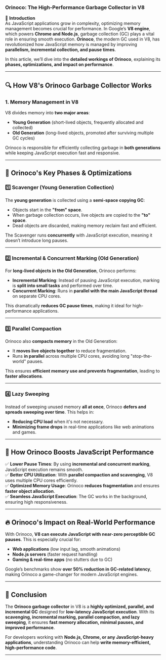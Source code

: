 ### **Orinoco: The High-Performance Garbage Collector in V8**

🚀 **Introduction**  
As JavaScript applications grow in complexity, optimizing memory management becomes crucial for performance. In Google’s **V8 engine**, which powers **Chrome and Node.js**, garbage collection (GC) plays a vital role in ensuring smooth execution. **Orinoco**, the modern GC used in V8, has revolutionized how JavaScript memory is managed by improving **parallelism, incremental collection, and pause times**.  

In this article, we’ll dive into the **detailed workings of Orinoco**, explaining its **phases, optimizations, and impact on performance**.

---

## 🔍 **How V8's Orinoco Garbage Collector Works**

### **1. Memory Management in V8**
V8 divides memory into **two major areas**:
- **Young Generation** (short-lived objects, frequently allocated and collected)
- **Old Generation** (long-lived objects, promoted after surviving multiple GC cycles)

Orinoco is responsible for efficiently collecting garbage in **both generations** while keeping JavaScript execution fast and responsive.

---

## 🚀 **Orinoco's Key Phases & Optimizations**

### **1️⃣ Scavenger (Young Generation Collection)**
The **young generation** is collected using a **semi-space copying GC**:
- Objects start in the **"from" space**.
- When garbage collection occurs, live objects are copied to the **"to" space**.
- Dead objects are discarded, making memory reclaim fast and efficient.

The Scavenger runs **concurrently** with JavaScript execution, meaning it doesn’t introduce long pauses.

---

### **2️⃣ Incremental & Concurrent Marking (Old Generation)**
For **long-lived objects in the Old Generation**, Orinoco performs:
- **Incremental Marking**: Instead of pausing JavaScript execution, marking is **split into small tasks** and performed over time.
- **Concurrent Marking**: Runs in **parallel with the main JavaScript thread** on separate CPU cores.

This dramatically **reduces GC pause times**, making it ideal for high-performance applications.

---

### **3️⃣ Parallel Compaction**
Orinoco also **compacts memory** in the Old Generation:
- It **moves live objects together** to reduce fragmentation.
- Runs **in parallel** across multiple CPU cores, avoiding long "stop-the-world" pauses.

This ensures **efficient memory use and prevents fragmentation**, leading to **faster allocations**.

---

### **4️⃣ Lazy Sweeping**
Instead of sweeping unused memory **all at once**, Orinoco **defers and spreads sweeping over time**. This helps in:
- **Reducing CPU load** when it's not necessary.
- **Minimizing frame drops** in real-time applications like web animations and games.

---

## 🎯 **How Orinoco Boosts JavaScript Performance**
✅ **Lower Pause Times**: By using **incremental and concurrent marking**, JavaScript execution remains smooth.  
✅ **Better CPU Utilization**: With **parallel compaction and scavenging**, V8 uses multiple CPU cores efficiently.  
✅ **Optimized Memory Usage**: Orinoco **reduces fragmentation** and ensures **faster object allocation**.  
✅ **Seamless JavaScript Execution**: The GC works in the background, ensuring high responsiveness.  

---

## 🔥 **Orinoco's Impact on Real-World Performance**
With Orinoco, **V8 can execute JavaScript with near-zero perceptible GC pauses**. This is especially crucial for:
- **Web applications** (low input lag, smooth animations)
- **Node.js servers** (faster request handling)
- **Gaming & real-time apps** (no stutters due to GC)

Google’s benchmarks show **over 50% reduction in GC-related latency**, making Orinoco a game-changer for modern JavaScript engines.

---

## 🏁 **Conclusion**
The **Orinoco garbage collector** in V8 is a **highly optimized, parallel, and incremental GC** designed for **low-latency JavaScript execution**. With its **scavenging, incremental marking, parallel compaction, and lazy sweeping**, it ensures **fast memory allocation, minimal pauses, and improved performance**.

For developers working with **Node.js, Chrome, or any JavaScript-heavy applications**, understanding Orinoco can help **write memory-efficient, high-performance code**.

---
